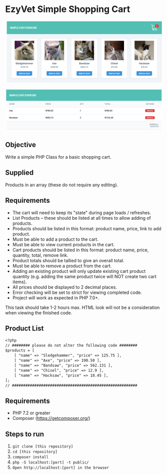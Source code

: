 # EzyVet Simple Shopping Cart
![alt text](./public/img/products-screenshot.png "Products")

![alt text](./public/img/cart-screenshot.png "Products")

## Objective
Write a simple PHP Class for a basic shopping cart.

## Supplied
Products in an array (these do not require any editing).

## Requirements
* The cart will need to keep its "state" during page loads / refreshes.
* List Products – these should be listed at all times to allow adding of products.
* Products should be listed in this format: product name, price, link to add product.
* Must be able to add a product to the cart.
* Must be able to view current products in the cart.
* Cart products should be listed in this format: product name, price, quantity, total, remove
link.
* Product totals should be tallied to give an overall total.
* Must be able to remove a product from the cart.
* Adding an existing product will only update existing cart product quantity (e.g. adding the
same product twice will NOT create two cart items).
* All prices should be displayed to 2 decimal places.
* Error checking will be set to strict for viewing completed code.
* Project will work as expected in PHP 7.0+.

This task should take 1-2 hours max. HTML look will not be a consideration when viewing the
finished code.

## Product List
```
<?php
// ######## please do not alter the following code ########
$products = [
    [ "name" => "Sledgehammer", "price" => 125.75 ],
    [ "name" => "Axe", "price" => 190.50 ],
    [ "name" => "Bandsaw", "price" => 562.131 ],
    [ "name" => "Chisel", "price" => 12.9 ],
    [ "name" => "Hacksaw", "price" => 18.45 ],
];
// ########################################################
```

## Requirements
* PHP 7.2 or greater
* Composer (https://getcomposer.org/)

## Steps to run
1. `git clone [this repository]`
2. `cd [this repository]`
3. `composer install`
4. `php -S localhost:[port] -t public/`
5. `Open http://localhost:[port] in the browser`

